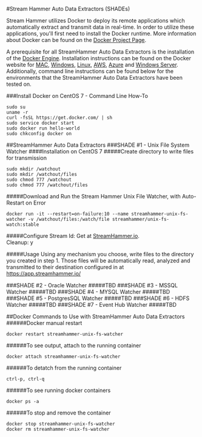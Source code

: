#Stream Hammer Auto Data Extractors (SHADEs)

Stream Hammer utilizes Docker to deploy its remote applications which automatically extract and transmit data in real-time.  In order to utilize these applications, you'll first need to install the Docker runtime.  More information about Docker can be found on the [Docker Project Page](https://www.docker.com/what-docker).  
  
A prerequisite for all StreamHammer Auto Data Extractors is the installation of the [Docker Engine](https://www.docker.com/products/docker-engine).  Installation instructions can be found on the Docker website for [MAC](http://www.docker.com/products/docker#/mac), [Windows](http://www.docker.com/products/docker#/windows), [Linux](http://www.docker.com/products/docker#/linux), [AWS](http://www.docker.com/products/docker#/AWS), [Azure](http://www.docker.com/products/docker#/azure) and [Windows Server](https://blog.docker.com/2016/09/dockerforws2016/).  Additionally, command line instructions can be found below for the environments that the StreamHammer Auto Data Extractors have been tested on.  
  
###Install Docker on CentOS 7 - Command Line How-To
```
sudo su
uname -r
curl -fsSL https://get.docker.com/ | sh
sudo service docker start
sudo docker run hello-world
sudo chkconfig docker on
```  
  
  
##StreamHammer Auto Data Extractors
###SHADE #1 - Unix File System Watcher
####Installation on CentOS 7
#####Create directory to write files for transmission
```
sudo mkdir /watchout
sudo mkdir /watchout/files
sudo chmod 777 /watchout
sudo chmod 777 /watchout/files
```
#####Download and Run the Stream Hammer Unix File Watcher, with Auto-Restart on Error
```
docker run -it --restart=on-failure:10 --name streamhammer-unix-fs-watcher -v /watchout/files:/watch/file streamhammer/unix-fs-watch:stable
```
#####Configure 
Stream Id: Get at [StreamHammer.io](https://app.streamhammer.io/).  
Cleanup: y  

#####Usage
Using any mechanism you choose, write files to the directory you created in step 1.  Those files will be automatically read, analyzed and transmitted to their destination configured in at https://app.streamhammer.io/

###SHADE #2 - Oracle Watcher
#####TBD
###SHADE #3 - MSSQL Watcher
#####TBD
###SHADE #4 - MYSQL Watcher
#####TBD
###SHADE #5 - PostgresSQL Watcher
#####TBD
###SHADE #6 - HDFS Watcher
#####TBD
###SHADE #7 - Event Hub Watcher
#####TBD

##Docker Commands to Use with StreamHammer Auto Data Extractors
######Docker manual restart
```
docker restart streamhammer-unix-fs-watcher
```
######To see output, attach to the running container
```
docker attach streamhammer-unix-fs-watcher
```
######To detatch from the running container
```
ctrl-p, ctrl-q
```
######To see running docker containers
```
docker ps -a
```
######To stop and remove the container
```
docker stop streamhammer-unix-fs-watcher
docker rm streamhammer-unix-fs-watcher
```
